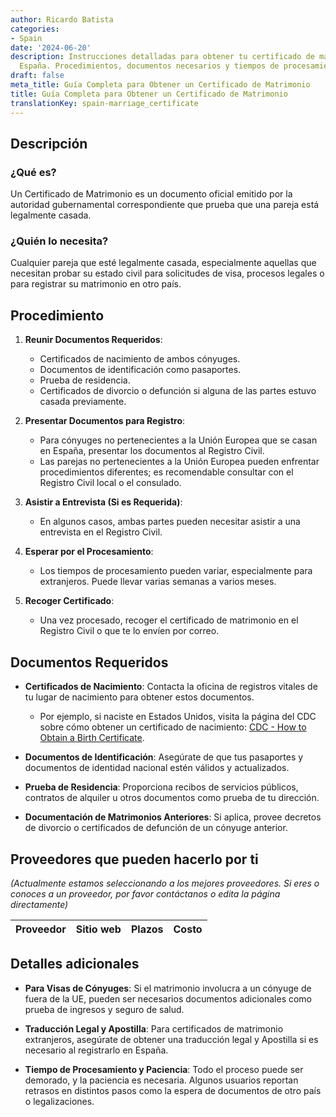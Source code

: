 ```yaml
---
author: Ricardo Batista
categories:
- Spain
date: '2024-06-20'
description: Instrucciones detalladas para obtener tu certificado de matrimonio en
  España. Procedimientos, documentos necesarios y tiempos de procesamiento.
draft: false
meta_title: Guía Completa para Obtener un Certificado de Matrimonio
title: Guía Completa para Obtener un Certificado de Matrimonio
translationKey: spain-marriage_certificate
---
```



## Descripción
### ¿Qué es?
Un Certificado de Matrimonio es un documento oficial emitido por la autoridad gubernamental correspondiente que prueba que una pareja está legalmente casada.

### ¿Quién lo necesita?
Cualquier pareja que esté legalmente casada, especialmente aquellas que necesitan probar su estado civil para solicitudes de visa, procesos legales o para registrar su matrimonio en otro país.

## Procedimiento
1. **Reunir Documentos Requeridos**:
   - Certificados de nacimiento de ambos cónyuges.
   - Documentos de identificación como pasaportes.
   - Prueba de residencia.
   - Certificados de divorcio o defunción si alguna de las partes estuvo casada previamente.

2. **Presentar Documentos para Registro**:
   - Para cónyuges no pertenecientes a la Unión Europea que se casan en España, presentar los documentos al Registro Civil.
   - Las parejas no pertenecientes a la Unión Europea pueden enfrentar procedimientos diferentes; es recomendable consultar con el Registro Civil local o el consulado.

3. **Asistir a Entrevista (Si es Requerida)**:
   - En algunos casos, ambas partes pueden necesitar asistir a una entrevista en el Registro Civil.

4. **Esperar por el Procesamiento**:
   - Los tiempos de procesamiento pueden variar, especialmente para extranjeros. Puede llevar varias semanas a varios meses.

5. **Recoger Certificado**:
   - Una vez procesado, recoger el certificado de matrimonio en el Registro Civil o que te lo envíen por correo.

## Documentos Requeridos
- **Certificados de Nacimiento**:
  Contacta la oficina de registros vitales de tu lugar de nacimiento para obtener estos documentos.
  - Por ejemplo, si naciste en Estados Unidos, visita la página del CDC sobre cómo obtener un certificado de nacimiento: [CDC - How to Obtain a Birth Certificate](https://www.cdc.gov/nchs/w2w/index.htm).

- **Documentos de Identificación**:
  Asegúrate de que tus pasaportes y documentos de identidad nacional estén válidos y actualizados.

- **Prueba de Residencia**:
  Proporciona recibos de servicios públicos, contratos de alquiler u otros documentos como prueba de tu dirección.

- **Documentación de Matrimonios Anteriores**:
  Si aplica, provee decretos de divorcio o certificados de defunción de un cónyuge anterior.

## Proveedores que pueden hacerlo por ti
_(Actualmente estamos seleccionando a los mejores proveedores. Si eres o conoces a un proveedor, por favor contáctanos o edita la página directamente)_

| Proveedor        |     Sitio web     |     Plazos    |       Costo      |
| --------------- | --------------- |  :-------------: | :-------------: |

## Detalles adicionales
- **Para Visas de Cónyuges**:
  Si el matrimonio involucra a un cónyuge de fuera de la UE, pueden ser necesarios documentos adicionales como prueba de ingresos y seguro de salud.

- **Traducción Legal y Apostilla**:
  Para certificados de matrimonio extranjeros, asegúrate de obtener una traducción legal y Apostilla si es necesario al registrarlo en España.

- **Tiempo de Procesamiento y Paciencia**:
  Todo el proceso puede ser demorado, y la paciencia es necesaria. Algunos usuarios reportan retrasos en distintos pasos como la espera de documentos de otro país o legalizaciones.